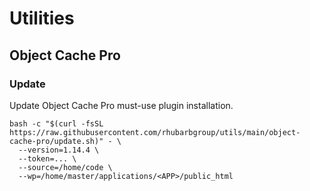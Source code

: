 # Utilities

## Object Cache Pro

### Update

Update Object Cache Pro must-use plugin installation.

```
bash -c "$(curl -fsSL https://raw.githubusercontent.com/rhubarbgroup/utils/main/object-cache-pro/update.sh)" - \
  --version=1.14.4 \
  --token=... \
  --source=/home/code \
  --wp=/home/master/applications/<APP>/public_html
```
